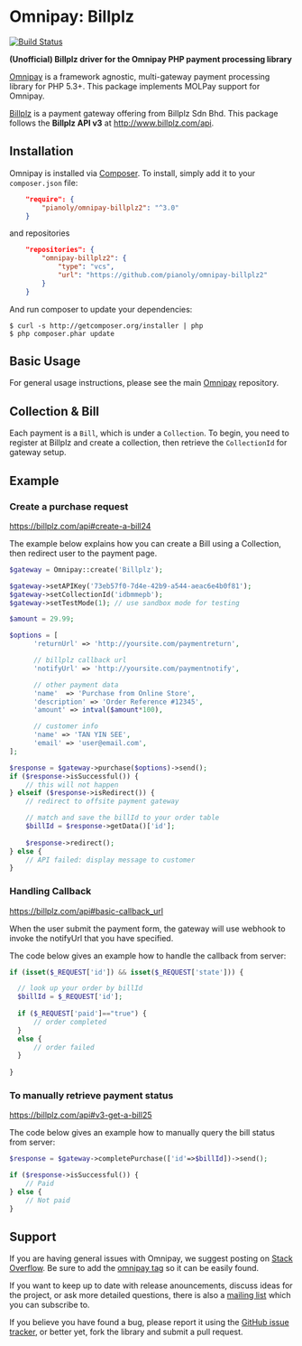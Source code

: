# Omnipay: Billplz
[![Build Status](https://travis-ci.org/pianoly/omnipay-billplz2.svg?branch=master)](https://travis-ci.org/pianoly/omnipay-billplz2)

**(Unofficial) Billplz driver for the Omnipay PHP payment processing library**

[Omnipay](https://github.com/thephpleague/omnipay) is a framework agnostic, multi-gateway payment
processing library for PHP 5.3+. This package implements MOLPay support for Omnipay.

[Billplz](http://www.billplz.com) is a payment gateway offering from Billplz Sdn Bhd. 
This package follows the **Billplz API v3** at http://www.billplz.com/api.

## Installation

Omnipay is installed via [Composer](http://getcomposer.org/). To install, simply add it
to your `composer.json` file:

```json
    "require": {
        "pianoly/omnipay-billplz2": "^3.0"
    }
```

and repositories
```json
    "repositories": {
        "omnipay-billplz2": {
            "type": "vcs",
            "url": "https://github.com/pianoly/omnipay-billplz2"
        }
    }
```

And run composer to update your dependencies:

    $ curl -s http://getcomposer.org/installer | php
    $ php composer.phar update

## Basic Usage

For general usage instructions, please see the main [Omnipay](https://github.com/thephpleague/omnipay)
repository.

## Collection & Bill
Each payment is a `Bill`, which is under a `Collection`. To begin, you need to register at Billplz and create a collection, then retrieve the `CollectionId` for gateway setup.

## Example

### Create a purchase request
https://billplz.com/api#create-a-bill24

The example below explains how you can create a Bill using a Collection, then redirect user to the payment page.

```php
$gateway = Omnipay::create('Billplz');

$gateway->setAPIKey('73eb57f0-7d4e-42b9-a544-aeac6e4b0f81');
$gateway->setCollectionId('idbmmepb');
$gateway->setTestMode(1); // use sandbox mode for testing

$amount = 29.99; 

$options = [
      'returnUrl' => 'http://yoursite.com/paymentreturn',

      // billplz callback url
      'notifyUrl' => 'http://yoursite.com/paymentnotify',

      // other payment data
      'name'  => 'Purchase from Online Store',
      'description' => 'Order Reference #12345',
      'amount' => intval($amount*100),

      // customer info
      'name' => 'TAN YIN SEE',
      'email' => 'user@email.com',
];

$response = $gateway->purchase($options)->send();
if ($response->isSuccessful()) {
    // this will not happen
} elseif ($response->isRedirect()) {
    // redirect to offsite payment gateway

    // match and save the billId to your order table
    $billId = $response->getData()['id'];
    
    $response->redirect();
} else {
    // API failed: display message to customer
}
```

### Handling Callback
https://billplz.com/api#basic-callback_url

When the user submit the payment form, the gateway will use webhook to invoke the notifyUrl that you have specified. 

The code below gives an example how to handle the callback from server:

```php
if (isset($_REQUEST['id']) && isset($_REQUEST['state'])) {

  // look up your order by billId
  $billId = $_REQUEST['id'];
  
  if ($_REQUEST['paid']=="true") {
      // order completed
  }
  else {
      // order failed
  }
  
}
```


### To manually retrieve payment status
https://billplz.com/api#v3-get-a-bill25

The code below gives an example how to manually query the bill status from server:

```php
$response = $gateway->completePurchase(['id'=>$billId])->send();

if ($response->isSuccessful()) {
    // Paid
} else {
    // Not paid
}
```

## Support

If you are having general issues with Omnipay, we suggest posting on
[Stack Overflow](http://stackoverflow.com/). Be sure to add the
[omnipay tag](http://stackoverflow.com/questions/tagged/omnipay) so it can be easily found.

If you want to keep up to date with release anouncements, discuss ideas for the project,
or ask more detailed questions, there is also a [mailing list](https://groups.google.com/forum/#!forum/omnipay) which
you can subscribe to.

If you believe you have found a bug, please report it using the [GitHub issue tracker](https://github.com/pianoly/omnipay-billplz2/issues),
or better yet, fork the library and submit a pull request.
